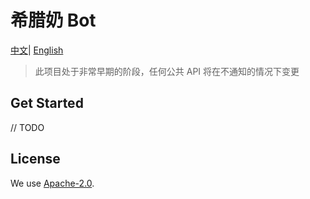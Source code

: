 # 希腊奶 Bot

[中文](./README.zh.md)| [English](./README.md)

> 此项目处于非常早期的阶段，任何公共 API 将在不通知的情况下变更

## Get Started 

// TODO

## License

We use [Apache-2.0](./LICENSE).
